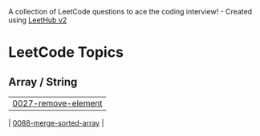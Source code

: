 A collection of LeetCode questions to ace the coding interview! - Created using [LeetHub v2](https://github.com/arunbhardwaj/LeetHub-2.0)
<!---LeetCode Topics Start-->
# LeetCode Topics
## Array / String
|  |
| ------- |
| [0027-remove-element](https://github.com/eyadselmy1/technicalInterviews/tree/master/0027-remove-element) |

| [0088-merge-sorted-array](https://github.com/eyadselmy1/technicalInterviews/tree/master/0088-merge-sorted-array) |
